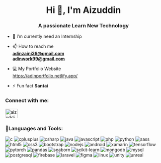 

<h1 align="center">Hi 👋, I'm Aizuddin</h1>
<h3 align="center">A passionate Learn New Technology</h3>

- 🌱 I’m currently need an Internship

- 📫 How to reach me <br> **adinzaini36@gmail.com** <br> **adinwork99@gmail.com**

- 💻 My Portfolio Website <br> https://adinportfolio.netlify.app/

- ⚡ Fun fact **Santai**

<h3 align="left">Connect with me:</h3>
<p align="left">
<a href="https://www.linkedin.com/in/aizuddin-zaini-082837234/" target="_blank"><img align="center" src="https://raw.githubusercontent.com/rahuldkjain/github-profile-readme-generator/master/src/images/icons/Social/linked-in-alt.svg" alt="aizuddin zaini" height="30" width="40" /></a>
</p>

<h3 align="left">🚀Languages and Tools:</h3>
<p>
  <img src="https://img.shields.io/badge/C-00599C?logo=c&logoColor=white" alt="c" />
  <img src="https://img.shields.io/badge/C++-00599C?logo=cplusplus&logoColor=white" alt="cplusplus" />
  <img src="https://img.shields.io/badge/C%23-239120?logo=csharp&logoColor=white" alt="csharp" />
  <img src="https://img.shields.io/badge/Java-007396?logo=java&logoColor=white" alt="java" />
  <img src="https://img.shields.io/badge/JavaScript-F7DF1E?logo=javascript&logoColor=black" alt="javascript" />
  <img src="https://img.shields.io/badge/PHP-777BB4?logo=php&logoColor=white" alt="php" />
  <img src="https://img.shields.io/badge/Python-3776AB?logo=python&logoColor=white" alt="python" />
  <img src="https://img.shields.io/badge/Sass-CC6699?logo=sass&logoColor=white" alt="sass" />
  <img src="https://img.shields.io/badge/HTML5-E34F26?logo=html5&logoColor=white" alt="html5" />
  <img src="https://img.shields.io/badge/CSS3-1572B6?logo=css3&logoColor=white" alt="css3" />
  <img src="https://img.shields.io/badge/Bootstrap-7952B3?logo=bootstrap&logoColor=white" alt="bootstrap" />
  <img src="https://img.shields.io/badge/Node.js-339933?logo=node.js&logoColor=white" alt="nodejs" />
  <img src="https://img.shields.io/badge/Android-3DDC84?logo=android&logoColor=white" alt="android" />
  <img src="https://img.shields.io/badge/Xamarin-3498DB?logo=xamarin&logoColor=white" alt="xamarin" />
  <img src="https://img.shields.io/badge/TensorFlow-FF6F00?logo=tensorflow&logoColor=white" alt="tensorflow" />
  <img src="https://img.shields.io/badge/PyTorch-EE4C2C?logo=pytorch&logoColor=white" alt="pytorch" />
  <img src="https://img.shields.io/badge/Pandas-150458?logo=pandas&logoColor=white" alt="pandas" />
  <img src="https://img.shields.io/badge/Seaborn-3776AB?logo=python&logoColor=white" alt="seaborn" />
  <img src="https://img.shields.io/badge/scikit--learn-F7931E?logo=scikit-learn&logoColor=white" alt="scikit-learn" />
  <img src="https://img.shields.io/badge/MongoDB-47A248?logo=mongodb&logoColor=white" alt="mongodb" />
  <img src="https://img.shields.io/badge/MySQL-4479A1?logo=mysql&logoColor=white" alt="mysql" />
  <img src="https://img.shields.io/badge/PostgreSQL-336791?logo=postgresql&logoColor=white" alt="postgresql" />
  <img src="https://img.shields.io/badge/Firebase-FFCA28?logo=firebase&logoColor=black" alt="firebase" />
  <img src="https://img.shields.io/badge/Laravel-FF2D20?logo=laravel&logoColor=white" alt="laravel" />
  <img src="https://img.shields.io/badge/Figma-F24E1E?logo=figma&logoColor=white" alt="figma" />
  <img src="https://img.shields.io/badge/Linux-FCC624?logo=linux&logoColor=black" alt="linux" />
  <img src="https://img.shields.io/badge/Unity-000000?logo=unity&logoColor=white" alt="unity" />
  <img src="https://img.shields.io/badge/Unreal%20Engine-313131?logo=unrealengine&logoColor=white" alt="unreal" />
</p>


